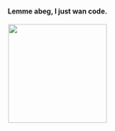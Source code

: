 <div align="center"><h4>Lemme abeg, I just wan code.</h4></div>
<div align="center"><img src="https://c.tenor.com/G69XvhZj1wMAAAAi/code-encoding.gif" height="200"/></div>
